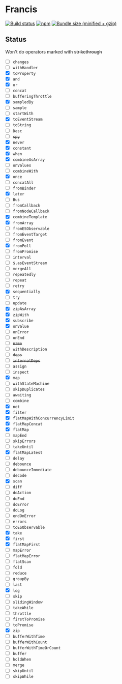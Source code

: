 # Francis

[![Build status](https://img.shields.io/travis/milankinen/francis/master.svg?style=flat-square)](https://travis-ci.org/milankinen/francis)
[![npm](https://img.shields.io/npm/v/francis.svg?style=flat-square)](https://www.npmjs.com/package/francis)
[![Bundle size (minified + gzip)](https://img.shields.io/bundlephobia/minzip/francis.svg?style=flat-square)](https://bundlephobia.com/result?p=francis)

## Status

Won't do operators marked with ~~strikethrough~~

- [ ] `changes`
- [ ] `withHandler`
- [x] `toProperty`
- [x] `and`
- [x] `or`
- [ ] `concat`
- [ ] `bufferingThrottle`
- [x] `sampledBy`
- [ ] `sample`
- [ ] `startWith`
- [x] `toEventStream`
- [ ] `toString`
- [ ] `Desc`
- [ ] ~~`spy`~~
- [x] `never`
- [x] `constant`
- [x] `when`
- [x] `combineAsArray`
- [ ] `onValues`
- [ ] `combineWith`
- [x] `once`
- [ ] `concatAll`
- [ ] `fromBinder`
- [x] `later`
- [ ] `Bus`
- [ ] `fromCallback`
- [ ] `fromNodeCallback`
- [x] `combineTemplate`
- [x] `fromArray`
- [ ] `fromESObservable`
- [ ] `fromEventTarget`
- [ ] `fromEvent`
- [x] `fromPoll`
- [ ] `fromPromise`
- [ ] `interval`
- [ ] `$.asEventStream`
- [ ] `mergeAll`
- [ ] `repeatedly`
- [ ] `repeat`
- [ ] `retry`
- [x] `sequentially`
- [ ] `try`
- [ ] `update`
- [x] `zipAsArray`
- [x] `zipWith`
- [x] `subscribe`
- [x] `onValue`
- [ ] `onError`
- [ ] `onEnd`
- [ ] ~~`name`~~
- [ ] `withDescription`
- [ ] ~~`deps`~~
- [ ] ~~`internalDeps`~~
- [ ] `assign`
- [ ] `inspect`
- [x] `map`
- [ ] `withStateMachine`
- [ ] `skipDuplicates`
- [ ] `awaiting`
- [ ] `combine`
- [x] `not`
- [x] `filter`
- [x] `flatMapWithConcurrencyLimit`
- [x] `flatMapConcat`
- [x] `flatMap`
- [ ] `mapEnd`
- [ ] `skipErrors`
- [ ] `takeUntil`
- [x] `flatMapLatest`
- [ ] `delay`
- [ ] `debounce`
- [ ] `debounceImmediate`
- [ ] `decode`
- [x] `scan`
- [ ] `diff`
- [ ] `doAction`
- [ ] `doEnd`
- [ ] `doError`
- [ ] `doLog`
- [ ] `endOnError`
- [ ] `errors`
- [ ] `toESObservable`
- [x] `take`
- [x] `first`
- [x] `flatMapFirst`
- [ ] `mapError`
- [ ] `flatMapError`
- [ ] `flatScan`
- [ ] `fold`
- [ ] `reduce`
- [ ] `groupBy`
- [ ] `last`
- [x] `log`
- [ ] `skip`
- [ ] `slidingWindow`
- [ ] `takeWhile`
- [ ] `throttle`
- [ ] `firstToPromise`
- [ ] `toPromise`
- [x] `zip`
- [ ] `bufferWithTime`
- [ ] `bufferWithCount`
- [ ] `bufferWithTimeOrCount`
- [ ] `buffer`
- [ ] `holdWhen`
- [ ] `merge`
- [ ] `skipUntil`
- [ ] `skipWhile`